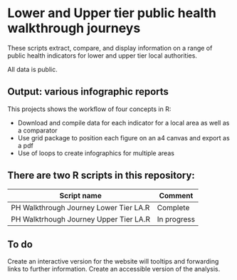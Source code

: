 # Lower and Upper tier public health walkthrough journeys

These scripts extract, compare, and display information on a range of public health indicators for lower and upper tier local authorities.

All data is public.

## Output: various infographic reports

This projects shows the workflow of four concepts in R:

* Download and compile data for each indicator for a local area as well as a comparator
* Use grid package to position each figure on an a4 canvas and export as a pdf
* Use of loops to create infographics for multiple areas

## There are two R scripts in this repository:

Script name | Comment
------------| -------------
PH Walkthrough Journey Lower Tier LA.R | Complete
PH Walktrhough Journey Upper Tier LA.R | In progress

## To do
Create an interactive version for the website will tooltips and forwarding links to further information.
Create an accessible version of the analysis.
